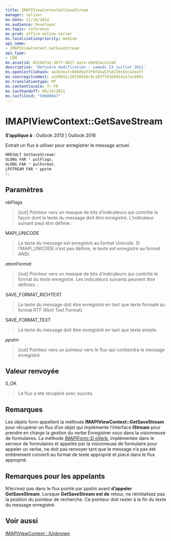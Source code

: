 ```yaml
---
title: IMAPIViewContextGetSaveStream
manager: soliver
ms.date: 11/16/2014
ms.audience: Developer
ms.topic: reference
ms.prod: office-online-server
ms.localizationpriority: medium
api_name:
- IMAPIViewContext.GetSaveStream
api_type:
- COM
ms.assetid: 8316bfa1-3077-401f-aa1e-e9492aca12a8
description: 'Derniére modification : samedi 23 juillet 2011'
ms.openlocfilehash: ae363eafc089d5af3f9f45a575d220c63ca2e4ff
ms.sourcegitcommit: a1d9041c20256616c9c183f7d1049142a7ac6991
ms.translationtype: MT
ms.contentlocale: fr-FR
ms.lasthandoff: 09/24/2021
ms.locfileid: "59600847"
---
```

# <a name="imapiviewcontextgetsavestream"></a>IMAPIViewContext::GetSaveStream

  
  
**S’applique à** : Outlook 2013 | Outlook 2016 
  
Extrait un flux à utiliser pour enregistrer le message actuel.
  
```cpp
HRESULT GetSaveStream(
ULONG FAR * pulFlags,
ULONG FAR * pulFormat,
LPSTREAM FAR * ppstm
);
```

## <a name="parameters"></a>Paramètres

 _nbFlags_
  
> [out] Pointeur vers un masque de bits d’indicateurs qui contrôle la façon dont le texte du message doit être enregistré. L’indicateur suivant peut être définie :
    
MAPI_UNICODE 
  
> Le texte du message est enregistré au format Unicode. Si l’MAPI_UNICODE n’est pas définie, le texte est enregistré au format ANSI.
    
 _atomFormat_
  
> [out] Pointeur vers un masque de bits d’indicateurs qui contrôle le format du texte enregistré. Les indicateurs suivants peuvent être définies :
    
SAVE_FORMAT_RICHTEXT 
  
> Le texte du message doit être enregistré en tant que texte formaté au format RTF (Rich Text Format). 
    
SAVE_FORMAT_TEXT 
  
> Le texte du message doit être enregistré en tant que texte simple. 
    
 _ppstm_
  
> [out] Pointeur vers un pointeur vers le flux qui contiendra le message enregistré.
    
## <a name="return-value"></a>Valeur renvoyée

S_OK 
  
> Le flux a été récupéré avec succès.
    
## <a name="remarks"></a>Remarques

Les objets form appellent la méthode **IMAPIViewContext::GetSaveStream** pour récupérer un flux d’un objet qui implémente l’interface **IStream** pour prendre en charge la gestion du verbe Enregistrer sous dans la visionneuse de formulaires. La méthode [IMAPIForm::D oVerb,](imapiform-doverb.md) implémentée dans le serveur de formulaires et appelée par la visionneuse de formulaire pour appeler un verbe, ne doit pas renvoyer tant que le message n’a pas été entièrement converti au format de texte approprié et placé dans le flux approprié. 
  
## <a name="notes-to-callers"></a>Remarques pour les appelants

N’écrivez pas dans le flux pointé par  _ppstm_ avant **d’appeler GetSaveStream**. Lorsque **GetSaveStream est de** retour, ne réinitialisez pas la position du pointeur de recherche. Ce pointeur doit rester à la fin du texte du message enregistré. 
  
## <a name="see-also"></a>Voir aussi



[IMAPIViewContext : IUnknown](imapiviewcontextiunknown.md)


